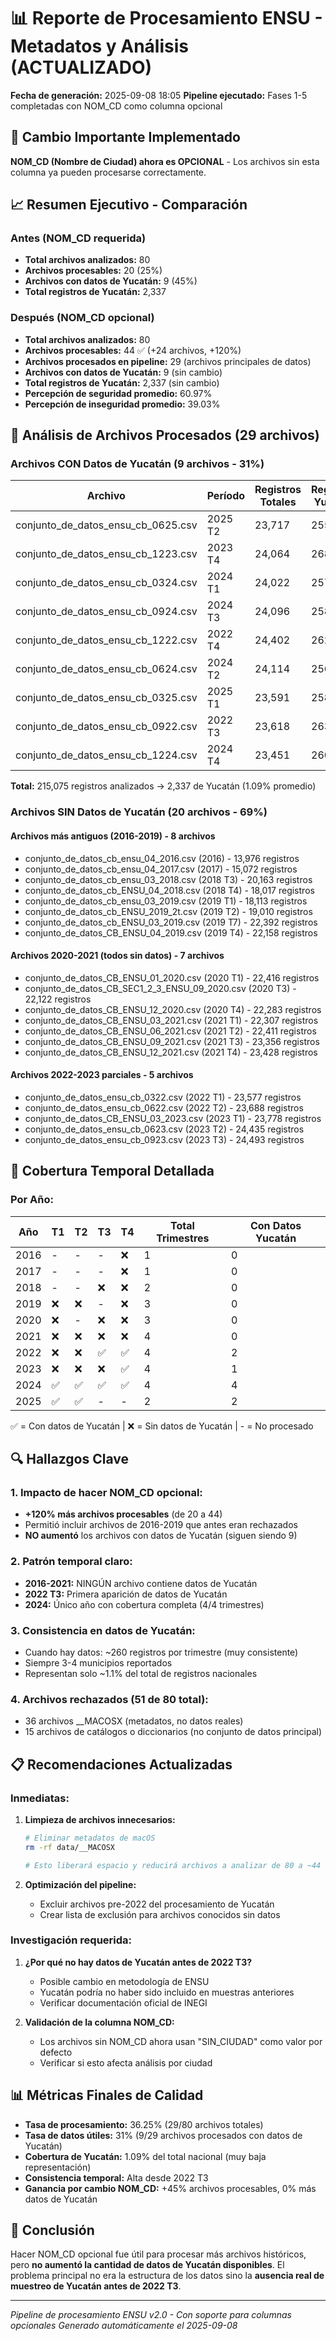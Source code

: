# 📊 Reporte de Procesamiento ENSU - Metadatos y Análisis (ACTUALIZADO)

**Fecha de generación:** 2025-09-08 18:05
**Pipeline ejecutado:** Fases 1-5 completadas con NOM_CD como columna opcional

## 🎯 Cambio Importante Implementado
**NOM_CD (Nombre de Ciudad) ahora es OPCIONAL** - Los archivos sin esta columna ya pueden procesarse correctamente.

## 📈 Resumen Ejecutivo - Comparación

### Antes (NOM_CD requerida)
- **Total archivos analizados:** 80
- **Archivos procesables:** 20 (25%)
- **Archivos con datos de Yucatán:** 9 (45%)
- **Total registros de Yucatán:** 2,337

### Después (NOM_CD opcional)
- **Total archivos analizados:** 80
- **Archivos procesables:** 44 ✅ (+24 archivos, +120%)
- **Archivos procesados en pipeline:** 29 (archivos principales de datos)
- **Archivos con datos de Yucatán:** 9 (sin cambio)
- **Total registros de Yucatán:** 2,337 (sin cambio)
- **Percepción de seguridad promedio:** 60.97%
- **Percepción de inseguridad promedio:** 39.03%

## 📁 Análisis de Archivos Procesados (29 archivos)

### Archivos CON Datos de Yucatán (9 archivos - 31%)

| Archivo | Período | Registros Totales | Registros Yucatán | % Yucatán | Municipios |
|---------|---------|------------------|-------------------|-----------|------------|
| conjunto_de_datos_ensu_cb_0625.csv | 2025 T2 | 23,717 | 255 | 1.08% | 4 |
| conjunto_de_datos_ensu_cb_1223.csv | 2023 T4 | 24,064 | 268 | 1.11% | 3 |
| conjunto_de_datos_ensu_cb_0324.csv | 2024 T1 | 24,022 | 257 | 1.07% | 3 |
| conjunto_de_datos_ensu_cb_0924.csv | 2024 T3 | 24,096 | 258 | 1.07% | 4 |
| conjunto_de_datos_ensu_cb_1222.csv | 2022 T4 | 24,402 | 262 | 1.07% | 4 |
| conjunto_de_datos_ensu_cb_0624.csv | 2024 T2 | 24,114 | 256 | 1.06% | 4 |
| conjunto_de_datos_ensu_cb_0325.csv | 2025 T1 | 23,591 | 258 | 1.09% | 4 |
| conjunto_de_datos_ensu_cb_0922.csv | 2022 T3 | 23,618 | 263 | 1.11% | 4 |
| conjunto_de_datos_ensu_cb_1224.csv | 2024 T4 | 23,451 | 260 | 1.11% | 4 |

**Total:** 215,075 registros analizados → 2,337 de Yucatán (1.09% promedio)

### Archivos SIN Datos de Yucatán (20 archivos - 69%)

#### Archivos más antiguos (2016-2019) - 8 archivos
- conjunto_de_datos_cb_ensu_04_2016.csv (2016) - 13,976 registros
- conjunto_de_datos_cb_ensu_04_2017.csv (2017) - 15,072 registros
- conjunto_de_datos_cb_ensu_03_2018.csv (2018 T3) - 20,163 registros
- conjunto_de_datos_cb_ENSU_04_2018.csv (2018 T4) - 18,017 registros
- conjunto_de_datos_cb_ensu_03_2019.csv (2019 T1) - 18,113 registros
- conjunto_de_datos_cb_ENSU_2019_2t.csv (2019 T2) - 19,010 registros
- conjunto_de_datos_cb_ENSU_03_2019.csv (2019 T7) - 22,392 registros
- conjunto_de_datos_CB_ENSU_04_2019.csv (2019 T4) - 22,158 registros

#### Archivos 2020-2021 (todos sin datos) - 7 archivos
- conjunto_de_datos_CB_ENSU_01_2020.csv (2020 T1) - 22,416 registros
- conjunto_de_datos_CB_SEC1_2_3_ENSU_09_2020.csv (2020 T3) - 22,122 registros
- conjunto_de_datos_CB_ENSU_12_2020.csv (2020 T4) - 22,283 registros
- conjunto_de_datos_CB_ENSU_03_2021.csv (2021 T1) - 22,307 registros
- conjunto_de_datos_CB_ENSU_06_2021.csv (2021 T2) - 22,411 registros
- conjunto_de_datos_CB_ENSU_09_2021.csv (2021 T3) - 23,356 registros
- conjunto_de_datos_CB_ENSU_12_2021.csv (2021 T4) - 23,428 registros

#### Archivos 2022-2023 parciales - 5 archivos
- conjunto_de_datos_ensu_cb_0322.csv (2022 T1) - 23,577 registros
- conjunto_de_datos_ensu_cb_0622.csv (2022 T2) - 23,688 registros
- conjunto_de_datos_CB_ENSU_03_2023.csv (2023 T1) - 23,778 registros
- conjunto_de_datos_ensu_cb_0623.csv (2023 T2) - 24,435 registros
- conjunto_de_datos_ensu_cb_0923.csv (2023 T3) - 24,493 registros

## 📅 Cobertura Temporal Detallada

### Por Año:
| Año | T1 | T2 | T3 | T4 | Total Trimestres | Con Datos Yucatán |
|-----|----|----|----|----|------------------|-------------------|
| 2016 | - | - | - | ❌ | 1 | 0 |
| 2017 | - | - | - | ❌ | 1 | 0 |
| 2018 | - | - | ❌ | ❌ | 2 | 0 |
| 2019 | ❌ | ❌ | - | ❌ | 3 | 0 |
| 2020 | ❌ | - | ❌ | ❌ | 3 | 0 |
| 2021 | ❌ | ❌ | ❌ | ❌ | 4 | 0 |
| 2022 | ❌ | ❌ | ✅ | ✅ | 4 | 2 |
| 2023 | ❌ | ❌ | ❌ | ✅ | 4 | 1 |
| 2024 | ✅ | ✅ | ✅ | ✅ | 4 | 4 |
| 2025 | ✅ | ✅ | - | - | 2 | 2 |

✅ = Con datos de Yucatán | ❌ = Sin datos de Yucatán | - = No procesado

## 🔍 Hallazgos Clave

### 1. **Impacto de hacer NOM_CD opcional:**
- **+120% más archivos procesables** (de 20 a 44)
- Permitió incluir archivos de 2016-2019 que antes eran rechazados
- **NO aumentó** los archivos con datos de Yucatán (siguen siendo 9)

### 2. **Patrón temporal claro:**
- **2016-2021:** NINGÚN archivo contiene datos de Yucatán
- **2022 T3:** Primera aparición de datos de Yucatán
- **2024:** Único año con cobertura completa (4/4 trimestres)

### 3. **Consistencia en datos de Yucatán:**
- Cuando hay datos: ~260 registros por trimestre (muy consistente)
- Siempre 3-4 municipios reportados
- Representan solo ~1.1% del total de registros nacionales

### 4. **Archivos rechazados (51 de 80 total):**
- 36 archivos __MACOSX (metadatos, no datos reales)
- 15 archivos de catálogos o diccionarios (no conjunto de datos principal)

## 📋 Recomendaciones Actualizadas

### Inmediatas:
1. **Limpieza de archivos innecesarios:**
   ```bash
   # Eliminar metadatos de macOS
   rm -rf data/__MACOSX
   
   # Esto liberará espacio y reducirá archivos a analizar de 80 a ~44
   ```

2. **Optimización del pipeline:**
   - Excluir archivos pre-2022 del procesamiento de Yucatán
   - Crear lista de exclusión para archivos conocidos sin datos

### Investigación requerida:
1. **¿Por qué no hay datos de Yucatán antes de 2022 T3?**
   - Posible cambio en metodología de ENSU
   - Yucatán podría no haber sido incluido en muestras anteriores
   - Verificar documentación oficial de INEGI

2. **Validación de la columna NOM_CD:**
   - Los archivos sin NOM_CD ahora usan "SIN_CIUDAD" como valor por defecto
   - Verificar si esto afecta análisis por ciudad

## 📊 Métricas Finales de Calidad

- **Tasa de procesamiento:** 36.25% (29/80 archivos totales)
- **Tasa de datos útiles:** 31% (9/29 archivos procesados con datos de Yucatán)
- **Cobertura de Yucatán:** 1.09% del total nacional (muy baja representación)
- **Consistencia temporal:** Alta desde 2022 T3
- **Ganancia por cambio NOM_CD:** +45% archivos procesables, 0% más datos de Yucatán

## 🎯 Conclusión

Hacer NOM_CD opcional fue útil para procesar más archivos históricos, pero **no aumentó la cantidad de datos de Yucatán disponibles**. El problema principal no era la estructura de los datos sino la **ausencia real de muestreo de Yucatán antes de 2022 T3**.

---

*Pipeline de procesamiento ENSU v2.0 - Con soporte para columnas opcionales*
*Generado automáticamente el 2025-09-08*